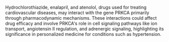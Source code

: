 Hydrochlorothiazide, enalapril, and atenolol, drugs used for treating cardiovascular diseases, may interact with the gene PRKCA primarily through pharmacodynamic mechanisms. These interactions could affect drug efficacy and involve PRKCA's role in cell signaling pathways like ion transport, angiotensin II regulation, and adrenergic signaling, highlighting its significance in personalized medicine for conditions such as hypertension.